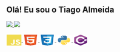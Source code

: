 ## Olá! Eu sou o Tiago Almeida 
 <div>
  <a href="https://github.com/tiagoalmeida48">
  <img height="180em" src="https://github-readme-stats.vercel.app/api?username=tiagoalmeida48&show_icons=true&theme=dark&include_all_commits=true&count_private=true"/>
  <img height="180em" src="https://github-readme-stats.vercel.app/api/top-langs/?username=tiagoalmeida48&layout=compact&langs_count=7&theme=dark"/>
</div>
<div style="display: inline_block"><br>
  <img align="center" alt="Tiago-Js" height="30" width="40" src="https://raw.githubusercontent.com/devicons/devicon/master/icons/javascript/javascript-plain.svg">
  <img align="center" alt="Tiago-HTML" height="30" width="40" src="https://raw.githubusercontent.com/devicons/devicon/master/icons/html5/html5-original.svg">
  <img align="center" alt="Tiago-CSS" height="30" width="40" src="https://raw.githubusercontent.com/devicons/devicon/master/icons/css3/css3-original.svg">
  <img align="center" alt="Tiago-Python" height="30" width="40" src="https://raw.githubusercontent.com/devicons/devicon/master/icons/python/python-original.svg">
  <img align="center" alt="Tiago-Csharp" height="30" width="40" src="https://raw.githubusercontent.com/devicons/devicon/master/icons/csharp/csharp-original.svg">
</div>
